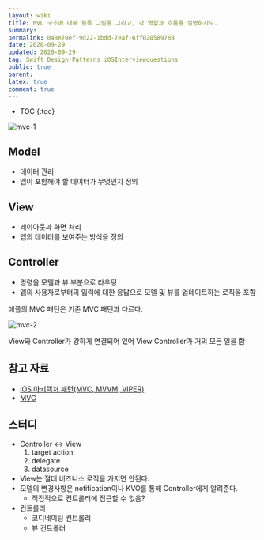 ```yaml
---
layout: wiki
title: MVC 구조에 대해 블록 그림을 그리고, 각 역할과 흐름을 설명하시오.
summary: 
permalink: 048e70ef-9d22-1bdd-7eaf-6ff020589788
date: 2020-09-29
updated: 2020-09-29
tag: Swift Design-Patterns iOSInterviewquestions  
public: true
parent: 
latex: true
comment: true
---
```


* TOC
{:toc}

![mvc-1](mvc-1.png)

## Model

- 데이터 관리
- 앱이 포함해야 할 데이터가 무엇인지 정의

## View

- 레이아웃과 화면 처리
- 앱의 데이터를 보여주는 방식을 정의

## Controller

- 명령을 모델과 뷰 부분으로 라우팅
- 앱의 사용자로부터의 입력에 대한 응답으로 모델 및 뷰를 업데이트하는 로직을 포함

애플의 MVC 패턴은 기존 MVC 패턴과 다르다.

![mvc-2](mvc-2.png)

View와 Controller가 강하게 연결되어 있어 View Controller가 거의 모든 일을 함

## 참고 자료

- [iOS 아키텍처 패턴(MVC, MVVM, VIPER)](http://labs.brandi.co.kr/2018/02/21/kimjh.html)
- [MVC](https://developer.mozilla.org/ko/docs/Glossary/MVC)

## 스터디

- Controller ↔ View
    1. target action
    2. delegate
    3. datasource
- View는 절대 비즈니스 로직을 가지면 안된다.
- 모델의 변경사항은 notification이나 KVO를 통해 Controller에게 알려준다.
    - 직접적으로 컨트롤러에 접근할 수 없음?
- 컨트롤러
    - 코디네이팅 컨트롤러
    - 뷰 컨트롤러